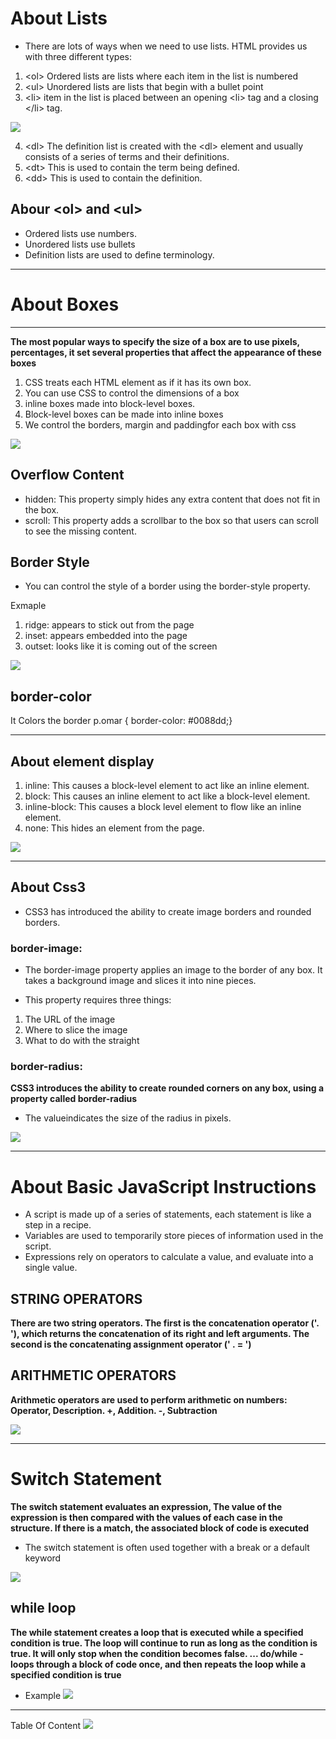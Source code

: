 # About Lists
- There are lots of ways when we need to use lists. HTML provides us with three different types:

1. \<ol> Ordered lists are lists where each item in the list is numbered
2. \<ul> Unordered lists are lists that begin with a bullet point
3. \<li> item in the list is placed between an opening \<li> tag and a closing \</li> tag. 

![](https://cdn.educba.com/academy/wp-content/uploads/2019/11/html-syntax-new.png)

4. \<dl> The definition list is created with the \<dl> element and usually consists of a series of terms and their definitions.
5. \<dt> This is used to contain the term being defined.
6. \<dd> This is used to contain the definition.

## Abour \<ol> and \<ul>
- Ordered lists use numbers.
- Unordered lists use bullets
- Definition lists are used to define terminology.

-----------------------------------------------------

# About Boxes 
-------------
**The most popular ways to specify the size of a box are to use pixels, percentages, it set several properties that affect the appearance of these boxes**

1. CSS treats each HTML element as if it has its own box. 
2. You can use CSS to control the dimensions of a box 
3. inline boxes made into block-level boxes.
4. Block-level boxes can be made into inline boxes
5. We control the borders, margin and paddingfor each box with css

![](https://lapstuen.com/img/padding6.png)

## Overflow Content
- hidden: This property simply hides any extra content that does not fit in the box.
- scroll: This property adds a scrollbar to the box so that users can scroll to see the missing content.


## Border Style
- You can control the style of a border using the border-style property.

Exmaple
1. ridge: appears to stick out from the page
2. inset: appears embedded into the page
3. outset: looks like it is coming out of the screen

![](https://vegibit.com/wp-content/uploads/2018/09/common-border-tyle-types-colors.png)

## border-color
It Colors the border
p.omar {
border-color: #0088dd;}

---------------------------------------------

## About element display
1. inline: This causes a block-level element to act like an inline element.
2. block: This causes an inline element to act like a block-level element.
3. inline-block: This causes a block level element to flow like an inline element.
4. none: This hides an element from the page.

![](https://i1.wp.com/www.tutorialbrain.com/wp-content/uploads/2019/06/CSS-Display.png?fit=474%2C379&ssl=1)


--------------------------------------------

## About Css3
- CSS3 has introduced the ability to create image borders and rounded borders.

### border-image:
- The border-image property applies an image to the border of any box. It takes a background image and slices it into nine pieces. 

- This property requires three things:
1. The URL of the image
2. Where to slice the image
3. What to do with the straight 


### border-radius:
**CSS3 introduces the ability to create rounded corners on any box, using a property called border-radius** 
- The valueindicates the size of the radius in pixels.

![](https://i.pinimg.com/originals/5b/91/42/5b91425941556a478fb427023e68d5c2.png)


---------------------------------------------------

# About Basic JavaScript Instructions
- A script is made up of a series of statements, each statement is like a step in a recipe.
- Variables are used to temporarily store pieces of information used in the script.  
- Expressions rely on operators to calculate a value, and evaluate into a single value.


## STRING OPERATORS 

**There are two string operators. The first is the concatenation operator ('. '), which returns the concatenation of its right and left arguments. The second is the concatenating assignment operator (' . = ')**


## ARITHMETIC OPERATORS 
**Arithmetic operators are used to perform arithmetic on numbers: Operator, Description. +, Addition. -, Subtraction**


![](https://miro.medium.com/max/2560/1*jKdQdEWMbRvgriXypDOyrA.jpeg)



--------------------------------------------------------

# Switch Statement
**The switch statement evaluates an expression, The value of the expression is then compared with the values of each case in the structure. If there is a match, the associated block of code is executed**
- The switch statement is often used together with a break or a default keyword

![](https://miro.medium.com/max/784/1*Eon5a6NmdZwB1mGyADh0qA.png)


## while loop
**The while statement creates a loop that is executed while a specified condition is true. The loop will continue to run as long as the condition is true. It will only stop when the condition becomes false. ... do/while - loops through a block of code once, and then repeats the loop while a specified condition is true**
- Example 
![](https://i.stack.imgur.com/Ovdg0.png)


----------------------------------------

Table Of Content
![](https://omarxzain.github.io/reading-notes/)
